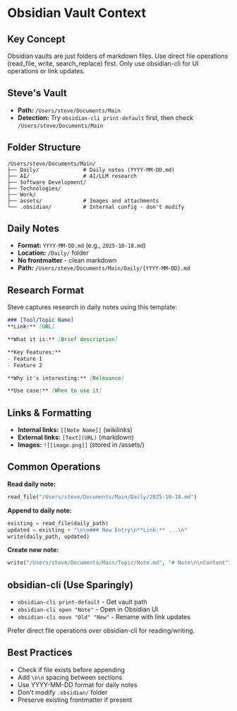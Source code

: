 # Obsidian Vault Context

## Key Concept
Obsidian vaults are just folders of markdown files. Use direct file operations (read_file, write, search_replace) first. Only use obsidian-cli for UI operations or link updates.

## Steve's Vault
- **Path:** `/Users/steve/Documents/Main`
- **Detection:** Try `obsidian-cli print-default` first, then check `/Users/steve/Documents/Main`

## Folder Structure
```
/Users/steve/Documents/Main/
├── Daily/              # Daily notes (YYYY-MM-DD.md)
├── AI/                 # AI/LLM research
├── Software Development/
├── Technologies/
├── Work/
├── assets/             # Images and attachments
└── .obsidian/          # Internal config - don't modify
```

## Daily Notes
- **Format:** `YYYY-MM-DD.md` (e.g., `2025-10-18.md`)
- **Location:** `/Daily/` folder
- **No frontmatter** - clean markdown
- **Path:** `/Users/steve/Documents/Main/Daily/{YYYY-MM-DD}.md`

## Research Format
Steve captures research in daily notes using this template:

```markdown
### [Tool/Topic Name]
**Link:** [URL]

**What it is:** [Brief description]

**Key Features:**
- Feature 1
- Feature 2

**Why it's interesting:** [Relevance]

**Use case:** [When to use it]
```

## Links & Formatting
- **Internal links:** `[[Note Name]]` (wikilinks)
- **External links:** `[Text](URL)` (markdown)
- **Images:** `![[image.png]]` (stored in /assets/)

## Common Operations

**Read daily note:**
```python
read_file("/Users/steve/Documents/Main/Daily/2025-10-18.md")
```

**Append to daily note:**
```python
existing = read_file(daily_path)
updated = existing + "\n\n### New Entry\n**Link:** ...\n"
write(daily_path, updated)
```

**Create new note:**
```python
write("/Users/steve/Documents/Main/Topic/Note.md", "# Note\n\nContent")
```

## obsidian-cli (Use Sparingly)
- `obsidian-cli print-default` - Get vault path
- `obsidian-cli open "Note"` - Open in Obsidian UI
- `obsidian-cli move "Old" "New"` - Rename with link updates

Prefer direct file operations over obsidian-cli for reading/writing.

## Best Practices
- Check if file exists before appending
- Add `\n\n` spacing between sections
- Use YYYY-MM-DD format for daily notes
- Don't modify `.obsidian/` folder
- Preserve existing frontmatter if present

